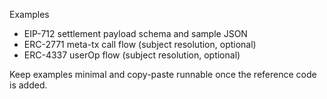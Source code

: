 Examples

- EIP-712 settlement payload schema and sample JSON
- ERC-2771 meta-tx call flow (subject resolution, optional)
- ERC-4337 userOp flow (subject resolution, optional)

Keep examples minimal and copy-paste runnable once the reference code is added.
